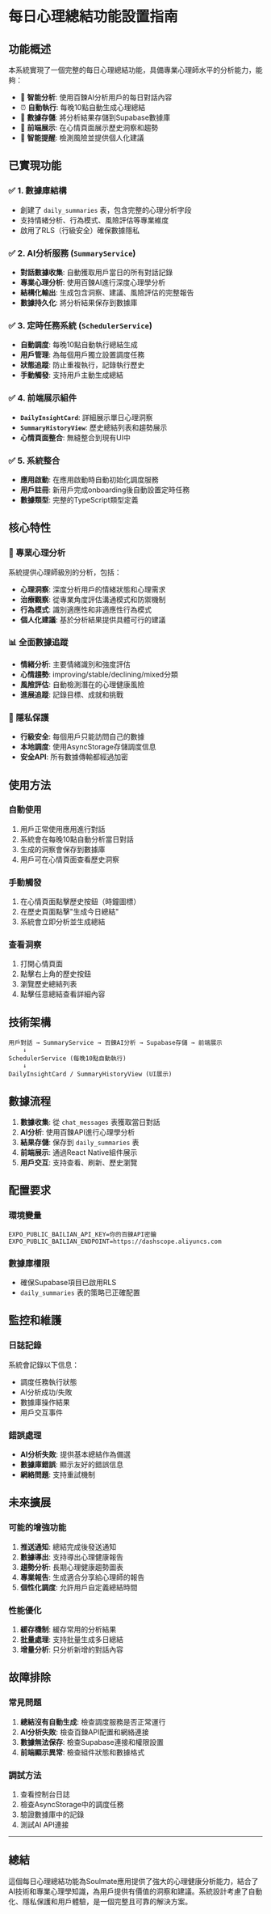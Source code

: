 # 每日心理總結功能設置指南

## 功能概述

本系統實現了一個完整的每日心理總結功能，具備專業心理師水平的分析能力，能夠：

- 🧠 **智能分析**: 使用百鍊AI分析用戶的每日對話內容
- ⏰ **自動執行**: 每晚10點自動生成心理總結
- 💾 **數據存儲**: 將分析結果存儲到Supabase數據庫
- 📱 **前端展示**: 在心情頁面展示歷史洞察和趨勢
- 🔔 **智能提醒**: 檢測風險並提供個人化建議

## 已實現功能

### ✅ 1. 數據庫結構
- 創建了 `daily_summaries` 表，包含完整的心理分析字段
- 支持情緒分析、行為模式、風險評估等專業維度
- 啟用了RLS（行級安全）確保數據隱私

### ✅ 2. AI分析服務 (`SummaryService`)
- **對話數據收集**: 自動獲取用戶當日的所有對話記錄
- **專業心理分析**: 使用百鍊AI進行深度心理學分析
- **結構化輸出**: 生成包含洞察、建議、風險評估的完整報告
- **數據持久化**: 將分析結果保存到數據庫

### ✅ 3. 定時任務系統 (`SchedulerService`)
- **自動調度**: 每晚10點自動執行總結生成
- **用戶管理**: 為每個用戶獨立設置調度任務
- **狀態追蹤**: 防止重複執行，記錄執行歷史
- **手動觸發**: 支持用戶主動生成總結

### ✅ 4. 前端展示組件
- **`DailyInsightCard`**: 詳細展示單日心理洞察
- **`SummaryHistoryView`**: 歷史總結列表和趨勢展示
- **心情頁面整合**: 無縫整合到現有UI中

### ✅ 5. 系統整合
- **應用啟動**: 在應用啟動時自動初始化調度服務
- **用戶註冊**: 新用戶完成onboarding後自動設置定時任務
- **數據類型**: 完整的TypeScript類型定義

## 核心特性

### 🧠 專業心理分析
系統提供心理師級別的分析，包括：

- **心理洞察**: 深度分析用戶的情緒狀態和心理需求
- **治療觀察**: 從專業角度評估溝通模式和防禦機制
- **行為模式**: 識別適應性和非適應性行為模式
- **個人化建議**: 基於分析結果提供具體可行的建議

### 📊 全面數據追蹤
- **情緒分析**: 主要情緒識別和強度評估
- **心情趨勢**: improving/stable/declining/mixed分類
- **風險評估**: 自動檢測潛在的心理健康風險
- **進展追蹤**: 記錄目標、成就和挑戰

### 🔐 隱私保護
- **行級安全**: 每個用戶只能訪問自己的數據
- **本地調度**: 使用AsyncStorage存儲調度信息
- **安全API**: 所有數據傳輸都經過加密

## 使用方法

### 自動使用
1. 用戶正常使用應用進行對話
2. 系統會在每晚10點自動分析當日對話
3. 生成的洞察會保存到數據庫
4. 用戶可在心情頁面查看歷史洞察

### 手動觸發
1. 在心情頁面點擊歷史按鈕（時鐘圖標）
2. 在歷史頁面點擊"生成今日總結"
3. 系統會立即分析並生成總結

### 查看洞察
1. 打開心情頁面
2. 點擊右上角的歷史按鈕
3. 瀏覽歷史總結列表
4. 點擊任意總結查看詳細內容

## 技術架構

```
用戶對話 → SummaryService → 百鍊AI分析 → Supabase存儲 → 前端展示
    ↓
SchedulerService (每晚10點自動執行)
    ↓
DailyInsightCard / SummaryHistoryView (UI展示)
```

## 數據流程

1. **數據收集**: 從 `chat_messages` 表獲取當日對話
2. **AI分析**: 使用百鍊API進行心理學分析
3. **結果存儲**: 保存到 `daily_summaries` 表
4. **前端展示**: 通過React Native組件展示
5. **用戶交互**: 支持查看、刷新、歷史瀏覽

## 配置要求

### 環境變量
```
EXPO_PUBLIC_BAILIAN_API_KEY=你的百鍊API密鑰
EXPO_PUBLIC_BAILIAN_ENDPOINT=https://dashscope.aliyuncs.com
```

### 數據庫權限
- 確保Supabase項目已啟用RLS
- `daily_summaries` 表的策略已正確配置

## 監控和維護

### 日誌記錄
系統會記錄以下信息：
- 調度任務執行狀態
- AI分析成功/失敗
- 數據庫操作結果
- 用戶交互事件

### 錯誤處理
- **AI分析失敗**: 提供基本總結作為備選
- **數據庫錯誤**: 顯示友好的錯誤信息
- **網絡問題**: 支持重試機制

## 未來擴展

### 可能的增強功能
1. **推送通知**: 總結完成後發送通知
2. **數據導出**: 支持導出心理健康報告
3. **趨勢分析**: 長期心理健康趨勢圖表
4. **專業報告**: 生成適合分享給心理師的報告
5. **個性化調度**: 允許用戶自定義總結時間

### 性能優化
1. **緩存機制**: 緩存常用的分析結果
2. **批量處理**: 支持批量生成多日總結
3. **增量分析**: 只分析新增的對話內容

## 故障排除

### 常見問題
1. **總結沒有自動生成**: 檢查調度服務是否正常運行
2. **AI分析失敗**: 檢查百鍊API配置和網絡連接
3. **數據無法保存**: 檢查Supabase連接和權限設置
4. **前端顯示異常**: 檢查組件狀態和數據格式

### 調試方法
1. 查看控制台日誌
2. 檢查AsyncStorage中的調度任務
3. 驗證數據庫中的記錄
4. 測試AI API連接

---

## 總結

這個每日心理總結功能為Soulmate應用提供了強大的心理健康分析能力，結合了AI技術和專業心理學知識，為用戶提供有價值的洞察和建議。系統設計考慮了自動化、隱私保護和用戶體驗，是一個完整且可靠的解決方案。
